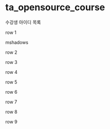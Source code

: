 # ta_opensource_course

수강생 아이디 목록

row 1

mshadows


row 2

row 3

row 4

row 5

row 6

row 7

row 8

row 9
